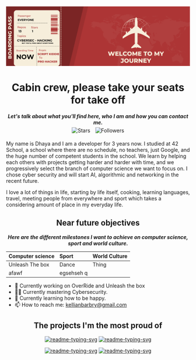 <p align="center">
    <img src="images/header.png" alt="Welcome to my journey"/>
</p>

<h1 align="center">
    Cabin crew, please take your seats for take off
</h1>

<p align="center">
	<b><i>Let's talk about what you'll find here, who I am and how you can contact me.</i></b><br>
    <img alt="Stars" src="https://img.shields.io/github/stars/kbarbry?style=for-the-badge&labelColor=e6002a&color=ba0022" style="padding: 5px"/>
    <img alt="Followers" src="https://img.shields.io/github/followers/kbarbry?style=for-the-badge&labelColor=6a20f5&color=5000e6" style="padding: 5px"/>
</p>

My name is Dhaya and I am a developer for 3 years now. I studied at 42 School, a school where there are no schedule, no teachers, just Google, and the huge number of competent students in the school. We learn by helping each others with projects getting harder and harder with time, and we progressively select the branch of computer science we want to focus on. I chose cyber security and will start AI, algorithmic and networking in the recent future.

I love a lot of things in life, starting by life itself, cooking, learning languages, travel, meeting people from everywhere and sport which takes a considering amount of place in my everyday life.

<h2 align="center">
    Near future objectives
</h2>

<p class="plans" align="center">
    <b><i>Here are the different milestones I want to achieve on computer science, sport and world culture.</i></b>

| Computer science | Sport | World Culture |
| :-- | :-- | :-- |
| Unleash The box    | Dance                   | Thing           |
| afawf              | egsehseh q              |                 |

</p>

- 🔭 Currently working on OverRide and Unleash the box
- ✍🏽 Currently mastering Cybersecurity.
- 🌱 Currently learning how to be happy.
- 📫 How to reach me: kellianbarbry@gmail.com


<p class="projects">
    <h2 align="center">The projects I'm the most proud of</h2>
    <p align="center">
        <a href="https://github.com/DenverCoder1/readme-typing-svg"><img width="278" src="https://denvercoder1-github-readme-stats.vercel.app/api/pin/?username=kbarbry&repo=RainFall&theme=react&bg_color=1F222E&title_color=F85D7F&hide_border=true&icon_color=F8D866&show_icons=false" alt="readme-typing-svg"></a>
        <a href="https://github.com/DenverCoder1/readme-typing-svg"><img width="278" src="https://denvercoder1-github-readme-stats.vercel.app/api/pin/?username=kbarbry&repo=ft_transcendence&theme=react&bg_color=1F222E&title_color=F85D7F&hide_border=true&icon_color=F8D866&show_icons=false" alt="readme-typing-svg"></a>
    </p>
    <p align="center">
        <a href="https://github.com/DenverCoder1/readme-typing-svg"><img width="278" src="https://denvercoder1-github-readme-stats.vercel.app/api/pin/?username=kbarbry&repo=IoT&theme=react&bg_color=1F222E&title_color=F85D7F&hide_border=true&icon_color=F8D866&show_icons=false" alt="readme-typing-svg"></a>
        <a href="https://github.com/DenverCoder1/readme-typing-svg"><img width="278" src="https://denvercoder1-github-readme-stats.vercel.app/api/pin/?username=kbarbry&repo=SnowCrash&theme=react&bg_color=1F222E&title_color=F85D7F&hide_border=true&icon_color=F8D866&show_icons=false" alt="readme-typing-svg"></a>
    </p>
</p>
